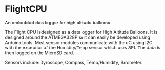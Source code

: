 # FlightCPU
An embedded data logger for high altitude balloons

The Flight CPU is designed as a data logger for High Altitude Balloons. It is designed around the ATMEGA328P so it can easily be developed using Arduino tools. Most sensor modules communicate with the uC using I2C with the exception of the Humidity/Temp sensor which uses SPI. The data is then logged on the MicroSD card. 

Sensors include: Gyroscope, Compass, Temp/Humidity, Barometer.
